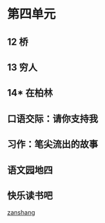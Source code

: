 # 第四单元

<Ebook grade="xxyw6a" :pages="53" :paged="53" ></Ebook> 


## 12 桥

<Ebook grade="xxyw6a" :pages="54" :paged="56" ></Ebook> 


## 13 穷人

<Ebook grade="xxyw6a" :pages="57" :paged="61" ></Ebook> 


## 14* 在柏林

<Ebook grade="xxyw6a" :pages="62" :paged="62" ></Ebook> 


## 口语交际：请你支持我

<Ebook grade="xxyw6a" :pages="63" :paged="63" ></Ebook> 


## 习作：笔尖流出的故事

<Ebook grade="xxyw6a" :pages="64" :paged="64" ></Ebook> 


## 语文园地四

<Ebook grade="xxyw6a" :pages="65" :paged="66" ></Ebook> 


## 快乐读书吧

<Ebook grade="xxyw6a" :pages="67" :paged="68" ></Ebook> 


[zanshang](../res/zanshang.md ':include')